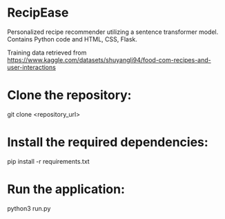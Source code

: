 # RecipEase

Personalized recipe recommender utilizing a sentence transformer model. Contains Python code and HTML, CSS, Flask.

Training data retrieved from https://www.kaggle.com/datasets/shuyangli94/food-com-recipes-and-user-interactions

# Clone the repository:

git clone <repository_url>

# Install the required dependencies:

pip install -r requirements.txt

# Run the application:

python3 run.py
